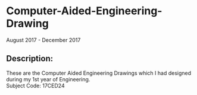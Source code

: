 # Computer-Aided-Engineering-Drawing
August 2017 - December 2017

## Description:
These are the Computer Aided Engineering Drawings which I had designed during my 1st year of Engineering.  
Subject Code: 17CED24

